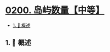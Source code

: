 # [0200. 岛屿数量【中等】](https://github.com/Tdahuyou/TNotes.leetcode/tree/main/notes/0200.%20%E5%B2%9B%E5%B1%BF%E6%95%B0%E9%87%8F%E3%80%90%E4%B8%AD%E7%AD%89%E3%80%91)

<!-- region:toc -->

- [1. 📝 概述](#1--概述)

<!-- endregion:toc -->

## 1. 📝 概述
